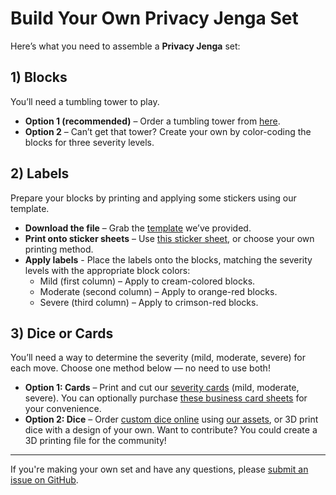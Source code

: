 # Build Your Own Privacy Jenga Set

Here’s what you need to assemble a **Privacy Jenga** set:

## 1) Blocks
You’ll need a tumbling tower to play.

- **Option 1 (recommended)** – Order a tumbling tower from [here](https://www.amazon.com/gp/product/B0CQR7M3JH/ref=ppx_yo_dt_b_search_asin_image).
- **Option 2** – Can’t get that tower? Create your own by color-coding the blocks for three severity levels.

## 2) Labels
Prepare your blocks by printing and applying some stickers using our template.

- **Download the file** – Grab the [template](https://github.com/dplusplus1024/bitcoin-jenga/tree/main/assets/labels) we’ve provided.
- **Print onto sticker sheets** – Use [this sticker sheet](https://www.amazon.com/gp/product/B09BBJLCP4/ref=ppx_yo_dt_b_search_asin_title), or choose your own printing method.
- **Apply labels** - Place the labels onto the blocks, matching the severity levels with the appropriate block colors:
    - Mild (first column) – Apply to cream-colored blocks.
    - Moderate (second column) – Apply to orange-red blocks.
    - Severe (third column) – Apply to crimson-red blocks.

## 3) Dice or Cards
You’ll need a way to determine the severity (mild, moderate, severe) for each move. Choose one method below — no need to use both!

- **Option 1: Cards** – Print and cut our [severity cards](https://github.com/dplusplus1024/bitcoin-jenga/blob/main/assets/severity-cards.doc) (mild, moderate, severe). You can optionally purchase [these business card sheets](https://www.amazon.com/Avery-Printable-Business-Printers-Heavyweight/dp/B002NGML5G) for your convenience.
- **Option 2: Dice** – Order [custom dice online](https://www.boardgamesmaker.com/print/custom-round-dice-16mm.html) using [our assets](https://github.com/dplusplus1024/bitcoin-jenga/tree/main/assets/dice), or 3D print dice with a design of your own. Want to contribute? You could create a 3D printing file for the community!

---

If you're making your own set and have any questions, please [submit an issue on GitHub](https://github.com/dplusplus1024/bitcoin-jenga/issues).
